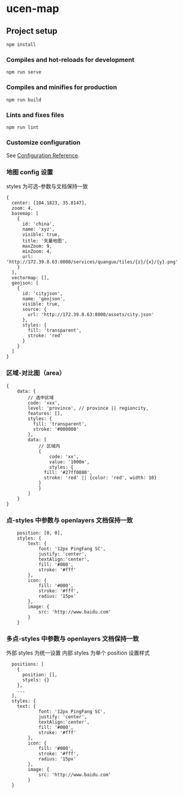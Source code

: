 # ucen-map

## Project setup

```
npm install
```

### Compiles and hot-reloads for development

```
npm run serve
```

### Compiles and minifies for production

```
npm run build
```

### Lints and fixes files

```
npm run lint
```

### Customize configuration

See [Configuration Reference](https://cli.vuejs.org/config/).

### 地图 config 设置

styles 为可选-参数与文档保持一致

```
{
  center: [104.1823, 35.8147],
  zoom: 4,
  basemap: [
    {
      id: 'china',
      name: 'xyz',
      visible: true,
      title: '矢量地图',
      maxZoom: 9,
      minZoom: 4,
      url: 'http://172.39.8.63:8000/services/quanguo/tiles/{z}/{x}/{y}.png'
    }
  ],
  vectormap: [],
  geojson: [
    {
      id: 'cityjson',
      name: 'geojson',
      visible: true,
      source: {
        url: 'http://172.39.8.63:8000/assets/city.json'
      },
      styles: {
        fill: 'transparent',
        stroke: 'red'
      }
    }
  ]
}
```

### 区域-对比图（area）

```
{
	data: {
		// 选中区域
		code: 'xxx',
		level: 'province', // province || regioncity,
		features: [],
		styles: {
          fill: 'transparent',
          stroke: '#000000'
        },
		data: [
			// 区域内
			{
				code: 'xx',
				value: '1000m',
				styles: {
              fill: '#27ff0080',
              stroke: 'red' || {color: 'red', width: 10}
            }
			}
		]
	}
}
```

### 点-styles 中参数与 openlayers 文档保持一致

```
	position: [0, 0],
	styles: {
		text: {
			font: '12px PingFang SC',
			justify: 'center',
			textAlign:'center',
			fill: '#000',
			stroke: '#fff'
		},
		icon: {
			fill: '#000',
			stroke: '#fff',
			radius: '15px'
		},
		image: {
			src: 'http://www.baidu.com'
		}
	}
```

### 多点-styles 中参数与 openlayers 文档保持一致

外部 styles 为统一设置
内部 styles 为单个 position 设置样式

```
  positions: [
    {
      position: [],
      styels: {}
    },
    ...
  ],
  styles: {
    text: {
			font: '12px PingFang SC',
			justify: 'center',
			textAlign:'center',
			fill: '#000',
			stroke: '#fff'
		},
		icon: {
			fill: '#000',
			stroke: '#fff',
			radius: '15px'
		},
		image: {
			src: 'http://www.baidu.com'
		}
  }

```
